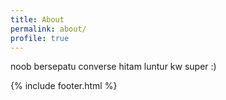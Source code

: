 ```yaml
---
title: About
permalink: about/
profile: true
---
```


noob bersepatu converse hitam luntur kw super :)

{% include footer.html %}
